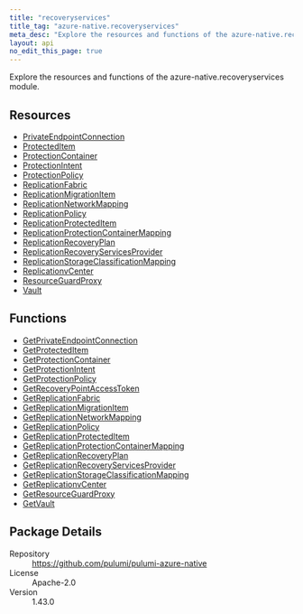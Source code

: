 ```yaml
---
title: "recoveryservices"
title_tag: "azure-native.recoveryservices"
meta_desc: "Explore the resources and functions of the azure-native.recoveryservices module."
layout: api
no_edit_this_page: true
---
```


<!-- WARNING: this file was generated by Pulumi Docs Generator. -->
<!-- Do not edit by hand unless you're certain you know what you are doing! -->

Explore the resources and functions of the azure-native.recoveryservices module.

<h2 id="resources">Resources</h2>
<ul class="api">
    <li><a href="privateendpointconnection" title="PrivateEndpointConnection"><span class="api-symbol api-symbol--resource"></span>PrivateEndpointConnection</a></li>
    <li><a href="protecteditem" title="ProtectedItem"><span class="api-symbol api-symbol--resource"></span>ProtectedItem</a></li>
    <li><a href="protectioncontainer" title="ProtectionContainer"><span class="api-symbol api-symbol--resource"></span>ProtectionContainer</a></li>
    <li><a href="protectionintent" title="ProtectionIntent"><span class="api-symbol api-symbol--resource"></span>ProtectionIntent</a></li>
    <li><a href="protectionpolicy" title="ProtectionPolicy"><span class="api-symbol api-symbol--resource"></span>ProtectionPolicy</a></li>
    <li><a href="replicationfabric" title="ReplicationFabric"><span class="api-symbol api-symbol--resource"></span>ReplicationFabric</a></li>
    <li><a href="replicationmigrationitem" title="ReplicationMigrationItem"><span class="api-symbol api-symbol--resource"></span>ReplicationMigrationItem</a></li>
    <li><a href="replicationnetworkmapping" title="ReplicationNetworkMapping"><span class="api-symbol api-symbol--resource"></span>ReplicationNetworkMapping</a></li>
    <li><a href="replicationpolicy" title="ReplicationPolicy"><span class="api-symbol api-symbol--resource"></span>ReplicationPolicy</a></li>
    <li><a href="replicationprotecteditem" title="ReplicationProtectedItem"><span class="api-symbol api-symbol--resource"></span>ReplicationProtectedItem</a></li>
    <li><a href="replicationprotectioncontainermapping" title="ReplicationProtectionContainerMapping"><span class="api-symbol api-symbol--resource"></span>ReplicationProtectionContainerMapping</a></li>
    <li><a href="replicationrecoveryplan" title="ReplicationRecoveryPlan"><span class="api-symbol api-symbol--resource"></span>ReplicationRecoveryPlan</a></li>
    <li><a href="replicationrecoveryservicesprovider" title="ReplicationRecoveryServicesProvider"><span class="api-symbol api-symbol--resource"></span>ReplicationRecoveryServicesProvider</a></li>
    <li><a href="replicationstorageclassificationmapping" title="ReplicationStorageClassificationMapping"><span class="api-symbol api-symbol--resource"></span>ReplicationStorageClassificationMapping</a></li>
    <li><a href="replicationvcenter" title="ReplicationvCenter"><span class="api-symbol api-symbol--resource"></span>ReplicationvCenter</a></li>
    <li><a href="resourceguardproxy" title="ResourceGuardProxy"><span class="api-symbol api-symbol--resource"></span>ResourceGuardProxy</a></li>
    <li><a href="vault" title="Vault"><span class="api-symbol api-symbol--resource"></span>Vault</a></li>
</ul>

<h2 id="functions">Functions</h2>
<ul class="api">
    <li><a href="getprivateendpointconnection" title="GetPrivateEndpointConnection"><span class="api-symbol api-symbol--function"></span>GetPrivateEndpointConnection</a></li>
    <li><a href="getprotecteditem" title="GetProtectedItem"><span class="api-symbol api-symbol--function"></span>GetProtectedItem</a></li>
    <li><a href="getprotectioncontainer" title="GetProtectionContainer"><span class="api-symbol api-symbol--function"></span>GetProtectionContainer</a></li>
    <li><a href="getprotectionintent" title="GetProtectionIntent"><span class="api-symbol api-symbol--function"></span>GetProtectionIntent</a></li>
    <li><a href="getprotectionpolicy" title="GetProtectionPolicy"><span class="api-symbol api-symbol--function"></span>GetProtectionPolicy</a></li>
    <li><a href="getrecoverypointaccesstoken" title="GetRecoveryPointAccessToken"><span class="api-symbol api-symbol--function"></span>GetRecoveryPointAccessToken</a></li>
    <li><a href="getreplicationfabric" title="GetReplicationFabric"><span class="api-symbol api-symbol--function"></span>GetReplicationFabric</a></li>
    <li><a href="getreplicationmigrationitem" title="GetReplicationMigrationItem"><span class="api-symbol api-symbol--function"></span>GetReplicationMigrationItem</a></li>
    <li><a href="getreplicationnetworkmapping" title="GetReplicationNetworkMapping"><span class="api-symbol api-symbol--function"></span>GetReplicationNetworkMapping</a></li>
    <li><a href="getreplicationpolicy" title="GetReplicationPolicy"><span class="api-symbol api-symbol--function"></span>GetReplicationPolicy</a></li>
    <li><a href="getreplicationprotecteditem" title="GetReplicationProtectedItem"><span class="api-symbol api-symbol--function"></span>GetReplicationProtectedItem</a></li>
    <li><a href="getreplicationprotectioncontainermapping" title="GetReplicationProtectionContainerMapping"><span class="api-symbol api-symbol--function"></span>GetReplicationProtectionContainerMapping</a></li>
    <li><a href="getreplicationrecoveryplan" title="GetReplicationRecoveryPlan"><span class="api-symbol api-symbol--function"></span>GetReplicationRecoveryPlan</a></li>
    <li><a href="getreplicationrecoveryservicesprovider" title="GetReplicationRecoveryServicesProvider"><span class="api-symbol api-symbol--function"></span>GetReplicationRecoveryServicesProvider</a></li>
    <li><a href="getreplicationstorageclassificationmapping" title="GetReplicationStorageClassificationMapping"><span class="api-symbol api-symbol--function"></span>GetReplicationStorageClassificationMapping</a></li>
    <li><a href="getreplicationvcenter" title="GetReplicationvCenter"><span class="api-symbol api-symbol--function"></span>GetReplicationvCenter</a></li>
    <li><a href="getresourceguardproxy" title="GetResourceGuardProxy"><span class="api-symbol api-symbol--function"></span>GetResourceGuardProxy</a></li>
    <li><a href="getvault" title="GetVault"><span class="api-symbol api-symbol--function"></span>GetVault</a></li>
</ul>

<h2 id="package-details">Package Details</h2>
<dl class="package-details">
	<dt>Repository</dt>
	<dd><a href="https://github.com/pulumi/pulumi-azure-native">https://github.com/pulumi/pulumi-azure-native</a></dd>
	<dt>License</dt>
	<dd>Apache-2.0</dd>
	<dt>Version</dt>
	<dd>1.43.0</dd>
</dl>

